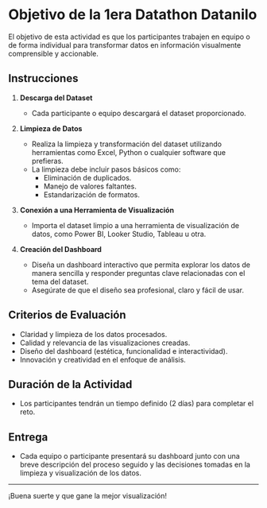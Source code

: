 # **Objetivo de la 1era Datathon Datanilo**  

El objetivo de esta actividad es que los participantes trabajen en equipo o de forma individual para transformar datos en información visualmente comprensible y accionable.  

## **Instrucciones**  

1. **Descarga del Dataset**  
   - Cada participante o equipo descargará el dataset proporcionado.  

2. **Limpieza de Datos**  
   - Realiza la limpieza y transformación del dataset utilizando herramientas como Excel, Python o cualquier software que prefieras.  
   - La limpieza debe incluir pasos básicos como:  
     - Eliminación de duplicados.  
     - Manejo de valores faltantes.  
     - Estandarización de formatos.  

3. **Conexión a una Herramienta de Visualización**  
   - Importa el dataset limpio a una herramienta de visualización de datos, como Power BI, Looker Studio, Tableau u otra.  

4. **Creación del Dashboard**  
   - Diseña un dashboard interactivo que permita explorar los datos de manera sencilla y responder preguntas clave relacionadas con el tema del dataset.  
   - Asegúrate de que el diseño sea profesional, claro y fácil de usar.  

## **Criterios de Evaluación**  

- Claridad y limpieza de los datos procesados.  
- Calidad y relevancia de las visualizaciones creadas.  
- Diseño del dashboard (estética, funcionalidad e interactividad).  
- Innovación y creatividad en el enfoque de análisis.  

## **Duración de la Actividad**  

- Los participantes tendrán un tiempo definido (2 días) para completar el reto.  

## **Entrega**  

- Cada equipo o participante presentará su dashboard junto con una breve descripción del proceso seguido y las decisiones tomadas en la limpieza y visualización de los datos.  

---

¡Buena suerte y que gane la mejor visualización!
